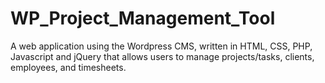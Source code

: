 # WP_Project_Management_Tool
A web application using the Wordpress CMS, written in HTML, CSS, PHP, Javascript and jQuery that allows users to manage projects/tasks, clients, employees, and timesheets.
